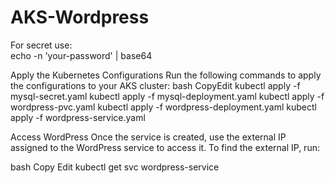 # AKS-Wordpress

For secret use: <br>
echo -n 'your-password' | base64

Apply the Kubernetes Configurations
Run the following commands to apply the configurations to your AKS cluster:
bash
CopyEdit
kubectl apply -f mysql-secret.yaml
kubectl apply -f mysql-deployment.yaml
kubectl apply -f wordpress-pvc.yaml
kubectl apply -f wordpress-deployment.yaml
kubectl apply -f wordpress-service.yaml

Access WordPress
Once the service is created, use the external IP assigned to the WordPress service to access it. To find the external IP, run:

bash
Copy
Edit
kubectl get svc wordpress-service


